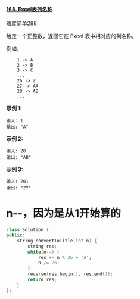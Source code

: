 #### [168. Excel表列名称](https://leetcode-cn.com/problems/excel-sheet-column-title/)

难度简单288

给定一个正整数，返回它在 Excel 表中相对应的列名称。

例如，

```
    1 -> A
    2 -> B
    3 -> C
    ...
    26 -> Z
    27 -> AA
    28 -> AB 
    ...
```

**示例 1:**

```
输入: 1
输出: "A"
```

**示例 2:**

```
输入: 28
输出: "AB"
```

**示例 3:**

```
输入: 701
输出: "ZY"
```





# n--，因为是从1开始算的

```c++
class Solution {
public:
    string convertToTitle(int n) {
        string res;
        while(n--) {
            res += n % 26 + 'A';
            n /= 26;
        }
        reverse(res.begin(), res.end());
        return res;
    }
};
```

